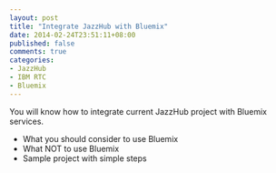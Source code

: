```yaml
---
layout: post
title: "Integrate JazzHub with Bluemix"
date: 2014-02-24T23:51:11+08:00
published: false
comments: true
categories: 
- JazzHub
- IBM RTC
- Bluemix
---
```

You will know how to integrate current JazzHub project with Bluemix services.

* What you should consider to use Bluemix
* What NOT to use Bluemix
* Sample project with simple steps
